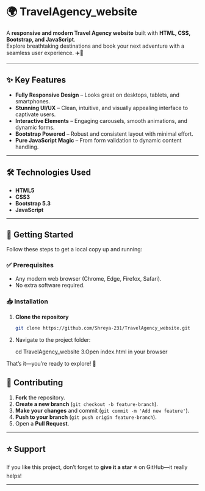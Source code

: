 
# 🌍 TravelAgency_website

A **responsive and modern Travel Agency website** built with **HTML, CSS, Bootstrap, and JavaScript**.  
Explore breathtaking destinations and book your next adventure with a seamless user experience. ✈️🌴

---

## ✨ Key Features
- **Fully Responsive Design** – Looks great on desktops, tablets, and smartphones.  
- **Stunning UI/UX** – Clean, intuitive, and visually appealing interface to captivate users.  
- **Interactive Elements** – Engaging carousels, smooth animations, and dynamic forms.  
- **Bootstrap Powered** – Robust and consistent layout with minimal effort.  
- **Pure JavaScript Magic** – From form validation to dynamic content handling.  

---

## 🛠️ Technologies Used
- **HTML5**  
- **CSS3**  
- **Bootstrap 5.3**  
- **JavaScript**  

---

## 🚀 Getting Started

Follow these steps to get a local copy up and running:

### ✅ Prerequisites
- Any modern web browser (Chrome, Edge, Firefox, Safari).  
- No extra software required.

### 📥 Installation
1. **Clone the repository**  
   ```bash
   git clone https://github.com/Shreya-231/TravelAgency_website.git
2.  Navigate to the project folder:

     cd TravelAgency_website
3.Open index.html in your browser

That’s it—you’re ready to explore! 🎉

## 🤝 Contributing
1. **Fork** the repository.  
2. **Create a new branch** (`git checkout -b feature-branch`).  
3. **Make your changes** and commit (`git commit -m 'Add new feature'`).  
4. **Push to your branch** (`git push origin feature-branch`).  
5. Open a **Pull Request**.  

---

## ⭐ Support
If you like this project, don’t forget to **give it a star ⭐** on GitHub—it really helps!  

---

